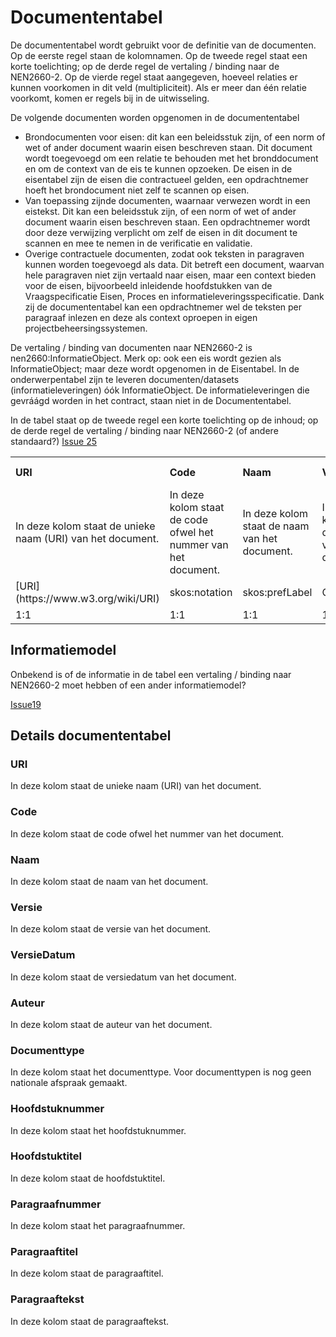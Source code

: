 # Documententabel
De documententabel wordt gebruikt voor de definitie van de documenten. Op de eerste regel staan de kolomnamen. Op de tweede regel staat een korte toelichting; op de derde regel de vertaling / binding naar de NEN2660-2. Op de vierde regel staat aangegeven, hoeveel relaties er kunnen voorkomen in dit veld (multipliciteit). Als er meer dan één relatie voorkomt, komen er regels bij in de uitwisseling.

De volgende documenten worden opgenomen in de documententabel

* Brondocumenten voor eisen: dit kan een beleidsstuk zijn, of een norm of wet of ander document waarin eisen beschreven staan. Dit document wordt toegevoegd om een relatie te behouden met het bronddocument en om de context van de eis te kunnen opzoeken. De eisen in de eisentabel zijn de eisen die contractueel gelden, een opdrachtnemer hoeft het brondocument niet zelf te scannen op eisen.
* Van toepassing zijnde documenten, waarnaar verwezen wordt in een eistekst. Dit kan een beleidsstuk zijn, of een norm of wet of ander document waarin eisen beschreven staan. Een opdrachtnemer wordt door deze verwijzing verplicht om zelf de eisen in dit document te scannen en mee te nemen in de verificatie en validatie.
* Overige contractuele documenten, zodat ook teksten in paragraven kunnen worden toegevoegd als data. Dit betreft een document, waarvan hele paragraven niet zijn vertaald naar eisen, maar een context bieden voor de eisen, bijvoorbeeld inleidende hoofdstukken van de Vraagspecificatie Eisen, Proces en informatieleveringsspecificatie. Dank zij de documententabel kan een opdrachtnemer wel de teksten per paragraaf inlezen en deze als context oproepen in eigen projectbeheersingssystemen.

De vertaling / binding van documenten naar NEN2660-2 is nen2660:InformatieObject. Merk op: ook een eis wordt gezien als InformatieObject; maar deze wordt opgenomen in de Eisentabel. In de onderwerpentabel zijn te leveren documenten/datasets (informatieleveringen) óók InformatieObject. De informatieleveringen die gevráágd worden in het contract, staan niet in de Documententabel.

In de tabel staat op de tweede regel een korte toelichting op de inhoud; op de derde regel de vertaling / binding naar NEN2660-2 (of andere standaard?)
[Issue 25](https://github.com/bimloket/COINS-3.0-Contract-als-data/issues/25)

<table class="wikitable" style="text-align:left; valign:top">
<tr>
<th> URI
</th>
<th> Code
</th>
<th> Naam
</th>
<th> Versie
</th>
<th> VersieDatum
</th>
<th> Auteur
</th>
<th> Type document
</th>
<th> Hoofdstuknummer
</th>
<th> Hoofdstuktitel
</th>
<th> Paragraafnummer
</th>
<th> Paragraaftitel
</th>
<th> Paragraaf tekst
</th></tr>
<tr>
<td> In deze kolom staat de unieke naam (URI) van het document. </td>
<td> In deze kolom staat de code ofwel het nummer van het document. </td>
<td> In deze kolom staat de naam van het document. </td>
<td> In deze kolom staat de versie van het document. </td>
<td> In deze kolom staat de versiedatum van het document. </td>
<td> In deze kolom staat de auteur van het document. </td>
<td> In deze kolom staat het documenttype. </td>
<td> In deze kolom staat het hoofdstuknummer. </td>
<td> In deze kolom staat de hoofdstuktitel. </td>
<td> In deze kolom staat het paragraafnummer. </td>
<td> In deze kolom staat de paragraaftitel. </td>
<td> In deze kolom staat de paragraaftekst. </td>
</td></tr>
<tr>
<td> [URI](https://www.w3.org/wiki/URI) </td>
<td> skos:notation </td>
<td> skos:prefLabel </td>
<td> ONBEKEND </td>
<td> ONBEKEND </td>
<td> rdfs:Class </td>
<td> ONBEKEND </td>
<td> ONBEKEND </td>
<td> ONBEKEND </td>
<td> ONBEKEND </td>
<td> ONBEKEND </td>
<td> ONBEKEND </td>
</td></tr>
<tr>
<td> 1:1 </td>
<td> 1:1 </td>
<td> 1:1 </td>
<td> 1:1 </td>
<td> 1:1 </td>
<td> 1:n </td>
<td> 1:1 </td>
<td> 1:1 </td>
<td> 1:1 </td>
<td> 1:1 </td>
<td> 1:1 </td>
<td> 1:1 </td>
</td></tr>
</table>


## Informatiemodel

Onbekend is of de informatie in de tabel een vertaling / binding naar NEN2660-2 moet hebben of een ander informatiemodel?

[Issue19](https://github.com/bimloket/COINS-3.0-Contract-als-data/issues/19)

## Details documententabel


### URI
In deze kolom staat de unieke naam (URI) van het document.


### Code
In deze kolom staat de code ofwel het nummer van het document.


### Naam
In deze kolom staat de naam van het document. 


### Versie
In deze kolom staat de versie van het document.


### VersieDatum
In deze kolom staat de versiedatum van het document.


### Auteur
In deze kolom staat de auteur van het document.


### Documenttype
In deze kolom staat het documenttype. Voor documenttypen is nog geen nationale afspraak gemaakt.


### Hoofdstuknummer
In deze kolom staat het hoofdstuknummer.


### Hoofdstuktitel
In deze kolom staat de hoofdstuktitel.


### Paragraafnummer
In deze kolom staat het paragraafnummer. 



### Paragraaftitel
In deze kolom staat de paragraaftitel.



### Paragraaftekst
In deze kolom staat de paragraaftekst.





